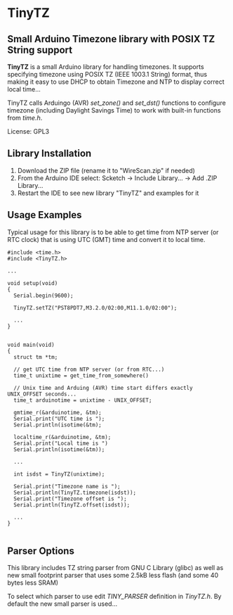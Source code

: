 # TinyTZ
## Small Arduino Timezone library with POSIX TZ String support

**TinyTZ** is a small Arduino library for handling timezones.
It supports specifying timezone using POSIX TZ (IEEE 1003.1 String) format,
thus making it easy to use DHCP to obtain Timezone and NTP to display
correct local time...

TinyTZ calls Arduingo (AVR) *set_zone()* and *set_dst()* functions
to configure timezone (including Daylight Savings Time)
to work with built-in functions from *time.h*.

License: GPL3


## Library Installation

1. Download the ZIP file (rename it to "WireScan.zip" if needed)
2. From the Arduino IDE select: Scketch -> Include Library... -> Add .ZIP Library...
3. Restart the IDE to see new library "TinyTZ" and examples for it


## Usage Examples

Typical usage for this library is to be able to get time from NTP server (or RTC clock)
that is using UTC (GMT) time and convert it to local time.


```
#include <time.h>
#include <TinyTZ.h>

...

void setup(void)
{
  Serial.begin(9600);

  TinyTZ.setTZ("PST8PDT7,M3.2.0/02:00,M11.1.0/02:00");         

  ...
}


void main(void)
{
  struct tm *tm;
  
  // get UTC time from NTP server (or from RTC...)
  time_t unixtime = get_time_from_somewhere()

  // Unix time and Arduing (AVR) time start differs exactly UNIX_OFFSET seconds...
  time_t arduinotime = unixtime - UNIX_OFFSET;

  gmtime_r(&arduinotime, &tm);
  Serial.print("UTC time is ");
  Serial.println(isotime(&tm);

  localtime_r(&arduinotime, &tm);
  Serial.print("Local time is ")
  Serial.println(isotime(&tm));

  ...

  int isdst = TinyTZ(unixtime);

  Serial.print("Timezone name is ");
  Serial.println(TinyTZ.timezone(isdst));
  Serial.print("Timezone offset is ");
  Serial.println(TinyTZ.offset(isdst));

  ...
}


```


## Parser Options

This library includes TZ string parser from GNU C Library (glibc) as well as new small footprint parser that uses some 2.5kB less flash (and some 40 bytes less SRAM)

To select which parser to use edit *TINY_PARSER* definition in *TinyTZ.h*.  By default the new small parser is used...


